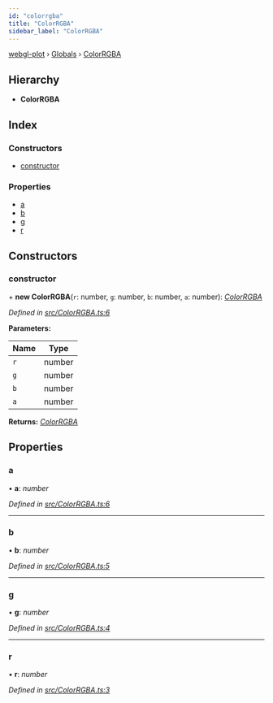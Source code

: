 ```yaml
---
id: "colorrgba"
title: "ColorRGBA"
sidebar_label: "ColorRGBA"
---
```


[webgl-plot](../index.md) › [Globals](../globals.md) › [ColorRGBA](colorrgba.md)

## Hierarchy

* **ColorRGBA**

## Index

### Constructors

* [constructor](colorrgba.md#constructor)

### Properties

* [a](colorrgba.md#a)
* [b](colorrgba.md#b)
* [g](colorrgba.md#g)
* [r](colorrgba.md#r)

## Constructors

###  constructor

\+ **new ColorRGBA**(`r`: number, `g`: number, `b`: number, `a`: number): *[ColorRGBA](colorrgba.md)*

*Defined in [src/ColorRGBA.ts:6](https://github.com/danchitnis/webgl-plot/blob/4d4db76/src/ColorRGBA.ts#L6)*

**Parameters:**

Name | Type |
------ | ------ |
`r` | number |
`g` | number |
`b` | number |
`a` | number |

**Returns:** *[ColorRGBA](colorrgba.md)*

## Properties

###  a

• **a**: *number*

*Defined in [src/ColorRGBA.ts:6](https://github.com/danchitnis/webgl-plot/blob/4d4db76/src/ColorRGBA.ts#L6)*

___

###  b

• **b**: *number*

*Defined in [src/ColorRGBA.ts:5](https://github.com/danchitnis/webgl-plot/blob/4d4db76/src/ColorRGBA.ts#L5)*

___

###  g

• **g**: *number*

*Defined in [src/ColorRGBA.ts:4](https://github.com/danchitnis/webgl-plot/blob/4d4db76/src/ColorRGBA.ts#L4)*

___

###  r

• **r**: *number*

*Defined in [src/ColorRGBA.ts:3](https://github.com/danchitnis/webgl-plot/blob/4d4db76/src/ColorRGBA.ts#L3)*
